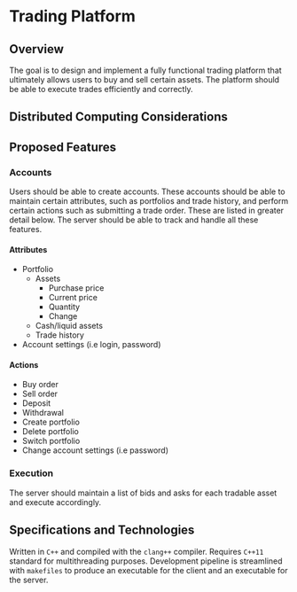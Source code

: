 # Trading Platform

## Overview

The goal is to design and implement a fully functional trading platform that ultimately allows users to buy and sell certain assets. The platform should be able to execute trades efficiently and correctly.

## Distributed Computing Considerations

## Proposed Features

### Accounts

Users should be able to create accounts. These accounts should be able to maintain certain attributes, such as portfolios and trade history, and perform certain actions such as submitting a trade order. These are listed in greater detail below. The server should be able to track and handle all these features.

#### Attributes
- Portfolio
	- Assets
		- Purchase price
		- Current price
		- Quantity
		- Change
	- Cash/liquid assets
	- Trade history
- Account settings (i.e login, password)

#### Actions
- Buy order
- Sell order
- Deposit
- Withdrawal
- Create portfolio
- Delete portfolio
- Switch portfolio
- Change account settings (i.e password)

### Execution

The server should maintain a list of bids and asks for each tradable asset and execute accordingly.

## Specifications and Technologies

Written in `C++` and compiled with the `clang++` compiler. Requires `C++11` standard for multithreading purposes. Development pipeline is streamlined with `makefiles` to produce an executable for the client and an executable for the server.

